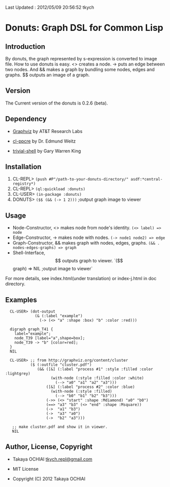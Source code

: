 Last Updated : 2012/05/09 20:56:52 tkych

# Donuts: Graph DSL for Common Lisp

## Introduction

By donuts, the graph represented by s-expression is converted to image file.
How to use donuts is easy.
<> creates a node.
-> puts an edge between two nodes.
And && makes a graph by bundling some nodes, edges and graphs.
$$ outputs an image of a graph.


## Version

The Current version of the donuts is 0.2.6 (beta).

## Dependency

* [Graphviz](http://www.graphviz.org/) by AT&T Research Labs

* [cl-ppcre](http://weitz.de/cl-ppcre/) by Dr. Edmund Weitz

* [trivial-shell](http://www.quicklisp.org/) by Gary Warren King


## Installation

1.  CL-REPL> `(push #P"/path-to-your-donuts-directory/" asdf:*central-registry*)`
2.  CL-REPL> `(ql:quickload :donuts)`
3.  CL-USER> `(in-package :donuts)`
4.  DONUTS> `($$ (&& (-> 1 2)))`  ;output graph image to viewer

 [quicklisp]: http://www.quicklisp.org/


## Usage

* Node-Constructor, <> makes node from node's identity.   `(<> label) => node`
* Edge-Constructor, -> makes node with nodes.   `(-> node1 node2) => edge`
* Graph-Constructor, && makes graph with nodes, edges, graphs.   `(&& . nodes-edges-graphs) => graph`
* Shell-Interface, $$ outputs graph to viewer.   `($$ graph) => NIL ;output image to viewer`

For more details, see index.html(under translation) or index-j.html in doc directory.



## Examples

      CL-USER> (dot-output
                 (& (:label "example")
                   (-> (<> "a" :shape :box) "b" :color :red)))

      digraph graph_T41 {
        label="example";
        node_T39 [label="a",shape=box];
        node_T39 -> "b" [color=red];
      }
      NIL

      CL-USER> ;; from http://graphviz.org/content/cluster
               ($ (:outfile "cluster.pdf")
                  (&& ([&] (:label "process #1" :style :filled :color :lightgrey)
                        (with-node (:style :filled :color :white)
                          (--> "a0" "a1" "a2" "a3")))
                      ([&] (:label "process #2" :color :blue)
                        (with-node (:style :filled)
                          (--> "b0" "b1" "b2" "b3")))
                      (->> (<> "start" :shape :Mdiamond) "a0" "b0")
                      (==> "a3" "b3" (<> "end" :shape :Msquare))
                      (->  "a1" "b3")
                      (->  "a3" "a0")
                      (->  "b2" "a3")))

       ;; make cluster.pdf and show it in viewer.
       NIL


## Author, License, Copyright

* Takaya OCHIAI <tkych.repl@gmail.com>

* MIT License

* Copyright (C) 2012 Takaya OCHIAI